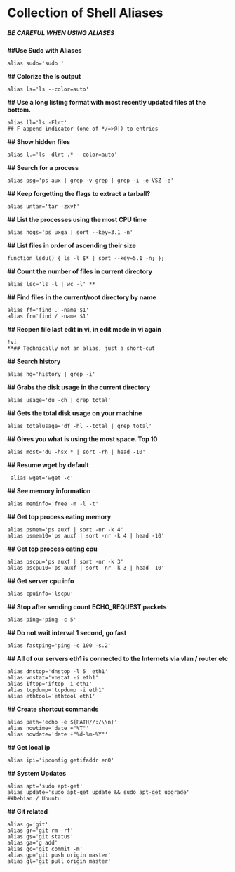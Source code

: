 # Collection of Shell Aliases

##### BE CAREFUL WHEN USING ALIASES

**##Use Sudo with Aliases**

```
alias sudo='sudo '
```

**## Colorize the ls output**
```
alias ls='ls --color=auto'
```

**## Use a long listing format with most recently updated files at the bottom.**
```
alias ll='ls -Flrt'
##-F append indicator (one of */=>@|) to entries
```

**## Show hidden files**
```
alias l.='ls -dlrt .* --color=auto'
```

**## Search for a process**
```
alias psg='ps aux | grep -v grep | grep -i -e VSZ -e'
```

**## Keep forgetting the flags to extract a tarball?**
```
alias untar='tar -zxvf'
```

**## List the processes using the most CPU time**
```
alias hogs='ps uxga | sort --key=3.1 -n'
```

**## List files in order of ascending their size**
```
function lsdu() { ls -l $* | sort --key=5.1 -n; };
```

**## Count the number of files in current directory**
```
alias lsc='ls -l | wc -l' **
```

**## Find files in the current/root directory by name**
```
alias ff='find . -name $1'
alias fr='find / -name $1'
```

**## Reopen file last edit in vi, in edit mode in vi again**
```
!vi
**## Technically not an alias, just a short-cut
```
**## Search history**
```
alias hg='history | grep -i'
```
**## Grabs the disk usage in the current directory**
```
alias usage='du -ch | grep total'
```

**## Gets the total disk usage on your machine**
```
alias totalusage='df -hl --total | grep total'
```

**## Gives you what is using the most space. Top 10**
```
alias most='du -hsx * | sort -rh | head -10'
```

**## Resume wget by default**
```
 alias wget='wget -c'
```

**## See memory information**
```
alias meminfo='free -m -l -t'
```
 
**## Get top process eating memory**
```
alias psmem='ps auxf | sort -nr -k 4'
alias psmem10='ps auxf | sort -nr -k 4 | head -10'
```
 
**## Get top process eating cpu**
```
alias pscpu='ps auxf | sort -nr -k 3'
alias pscpu10='ps auxf | sort -nr -k 3 | head -10'
```
 
**## Get server cpu info**
```
alias cpuinfo='lscpu'
```
**## Stop after sending count ECHO_REQUEST packets**
 ```
 alias ping='ping -c 5'
 ```
**## Do not wait interval 1 second, go fast**
```
alias fastping='ping -c 100 -s.2'
```
**## All of our servers eth1 is connected to the Internets via vlan / router etc**
```
alias dnstop='dnstop -l 5  eth1'
alias vnstat='vnstat -i eth1'
alias iftop='iftop -i eth1'
alias tcpdump='tcpdump -i eth1'
alias ethtool='ethtool eth1'
```

**## Create shortcut commands**
```
alias path='echo -e ${PATH//:/\\n}'
alias nowtime='date +"%T"'
alias nowdate='date +"%d-%m-%Y"'
```

**## Get local ip**
```
alias ipi='ipconfig getifaddr en0'
```

**## System Updates**
```
alias apt='sudo apt-get'
alias update='sudo apt-get update && sudo apt-get upgrade'
##Debian / Ubuntu 
```

**## Git related**
```
alias g='git'
alias gr='git rm -rf'
alias gs='git status'
alias ga='g add'
alias gc='git commit -m'
alias gp='git push origin master'
alias gl='git pull origin master'
```